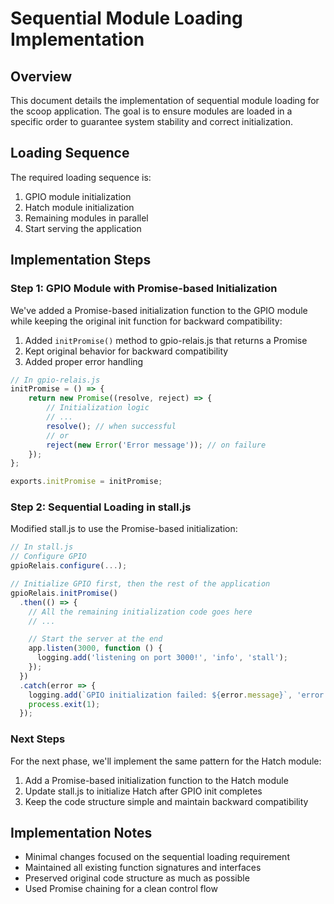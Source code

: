 # Sequential Module Loading Implementation

## Overview
This document details the implementation of sequential module loading for the scoop application. The goal is to ensure modules are loaded in a specific order to guarantee system stability and correct initialization.

## Loading Sequence
The required loading sequence is:

1. GPIO module initialization
2. Hatch module initialization 
3. Remaining modules in parallel
4. Start serving the application

## Implementation Steps

### Step 1: GPIO Module with Promise-based Initialization
We've added a Promise-based initialization function to the GPIO module while keeping the original init function for backward compatibility:

1. Added `initPromise()` method to gpio-relais.js that returns a Promise
2. Kept original behavior for backward compatibility
3. Added proper error handling

```javascript
// In gpio-relais.js
initPromise = () => {
    return new Promise((resolve, reject) => {
        // Initialization logic
        // ...
        resolve(); // when successful
        // or
        reject(new Error('Error message')); // on failure
    });
};

exports.initPromise = initPromise;
```

### Step 2: Sequential Loading in stall.js
Modified stall.js to use the Promise-based initialization:

```javascript
// In stall.js
// Configure GPIO
gpioRelais.configure(...);

// Initialize GPIO first, then the rest of the application
gpioRelais.initPromise()
  .then(() => {
    // All the remaining initialization code goes here
    // ...

    // Start the server at the end
    app.listen(3000, function () {
      logging.add('listening on port 3000!', 'info', 'stall');
    });
  })
  .catch(error => {
    logging.add(`GPIO initialization failed: ${error.message}`, 'error', 'stall');
    process.exit(1);
  });
```

### Next Steps
For the next phase, we'll implement the same pattern for the Hatch module:

1. Add a Promise-based initialization function to the Hatch module
2. Update stall.js to initialize Hatch after GPIO init completes
3. Keep the code structure simple and maintain backward compatibility

## Implementation Notes
- Minimal changes focused on the sequential loading requirement
- Maintained all existing function signatures and interfaces
- Preserved original code structure as much as possible
- Used Promise chaining for a clean control flow 